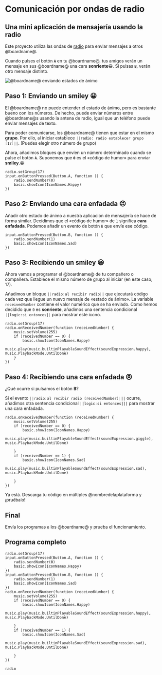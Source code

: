 # Comunicación por ondas de radio

## Una mini aplicación de mensajería usando la radio

Este proyecto utiliza las ondas de [radio](/reference/radio) para enviar mensajes a otros @boardname@.

Cuando pulses el botón **``A``** en tu @boardname@, tus amigos verán un mensaje en sus @boardname@ una cara **sonriente**😀. Si pulsas **``B``**, verán otro mensaje distinto.

![@boardname@ enviando estados de ánimo](/static/mb/projects/mood-radio.png)

## Paso 1: Enviando un smiley 😀

El @boardname@ no puede entender el estado de ánimo, pero es bastante bueno con los números. De hecho, puede enviar números
entre @boardname@s usando la antena de radio, igual que un teléfono puede enviar mensajes de texto.

Para poder comunicarse, los @boardname@ tienen que estar en el mismo **grupo**. Por ello, al iniciar establece ``||radio: radio establecer grupo [17]||``. (Puedes elegir otro número de grupo)

Ahora, añadimos bloques que envíen un número determinado cuando se pulse el botón **``A``**. Suponemos que **`0`** es el «código de humor» para enviar **smiley**.😀

```blocks
radio.setGroup(17)
input.onButtonPressed(Button.A, function () {
    radio.sendNumber(0)
    basic.showIcon(IconNames.Happy)
})
```
## Paso 2: Enviando una cara enfadada 😠

Añadir otro estado de ánimo a nuestra aplicación de mensajería se hace de forma similar. Decidimos que el «código de humor» de `1` significa **cara enfadada**. Podemos añadir un evento de botón ``B`` que envíe ese código.

```blocks
input.onButtonPressed(Button.B, function () {
    radio.sendNumber(1)
    basic.showIcon(IconNames.Sad)
})
```

## Paso 3: Recibiendo un smiley 😀

Ahora vamos a programar el @boardname@ de tu compañero o compañera. Establece el mismo número de grupo al iniciar (en este caso, 17). 

Añadimos un bloque ``||radio:al recibir radio||`` que ejecutará código cada vez que llegue un nuevo mensaje de «estado de ánimo».
La variable ``receivedNumber`` contiene el valor numérico que se ha enviado. Como hemos decidido que
`0` es **sonriente**, añadimos una sentencia condicional ``||logic:si entonces||`` para mostrar este icono.

```blocks
radio.setGroup(17)
radio.onReceivedNumber(function (receivedNumber) {
    music.setVolume(255)
    if (receivedNumber == 0) {
        basic.showIcon(IconNames.Happy)
        music.play(music.builtinPlayableSoundEffect(soundExpression.happy), music.PlaybackMode.UntilDone)
    }
})
```

## Paso 4: Recibiendo una cara enfadada 😠

¿Qué ocurre si pulsamos el botón **B**?

Si el evento ``||radio:al recibir radio (receivedNumber)|||`` ocurre, añadimos otra sentencia condicional ``||logic:si entonces|||`` para mostrar una cara enfadada.

```blocks
radio.onReceivedNumber(function (receivedNumber) {
    music.setVolume(255)
    if (receivedNumber == 0) {
        basic.showIcon(IconNames.Happy)
        music.play(music.builtinPlayableSoundEffect(soundExpression.giggle), music.PlaybackMode.UntilDone)

    }
    if (receivedNumber == 1) {
        basic.showIcon(IconNames.Sad)
        music.play(music.builtinPlayableSoundEffect(soundExpression.sad), music.PlaybackMode.UntilDone)

    }
})
```

Ya está. Descarga tu código en múltiples @nombredelaplataforma y ¡pruébalo!

## Final

Envía los programas a los @boardname@ y prueba el funcionamiento.

## Programa completo

```blocks
radio.setGroup(17)
input.onButtonPressed(Button.A, function () {
    radio.sendNumber(0)
    basic.showIcon(IconNames.Happy)
})
input.onButtonPressed(Button.B, function () {
    radio.sendNumber(1)
    basic.showIcon(IconNames.Sad)
})
radio.onReceivedNumber(function (receivedNumber) {
    music.setVolume(255)
    if (receivedNumber == 0) {
        basic.showIcon(IconNames.Happy)
        music.play(music.builtinPlayableSoundEffect(soundExpression.happy), music.PlaybackMode.UntilDone)

    }
    if (receivedNumber == 1) {
        basic.showIcon(IconNames.Sad)
        music.play(music.builtinPlayableSoundEffect(soundExpression.sad), music.PlaybackMode.UntilDone)

    }
})
```

```package
radio
```